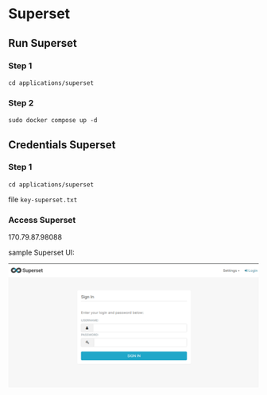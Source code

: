# Superset

## Run Superset
### Step 1
```
cd applications/superset
```
### Step 2
```
sudo docker compose up -d
```

## Credentials Superset
### Step 1
```
cd applications/superset
```

file ```key-superset.txt```

### Access Superset
170.79.87.98088

sample Superset UI:

![image](./assets/superset-ui.png)

